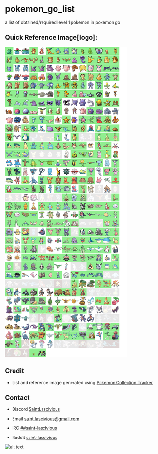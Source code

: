 # pokemon_go_list
a list of obtained/required level 1 pokemon in pokemon go

## Quick Reference Image[logo]:
![alt text](https://github.com/saint-lascivious/pokemon_go_list/raw/master/full_list.png "https://github.com/saint-lascivious/pokemon_go_list/raw/master/full_list.png")

## Credit
* List and reference image generated using [Pokemon Collection Tracker](https://pogo.host/A/PersonalPokeDexToolCurrent.html)

## Contact
* Discord
[SaintLascivious](https://discord.gg/9Cq4gRg)

* Email
saint.lascivious@gmail.com

* IRC
[##saint-lascivious](https://webchat.freenode.net/##saint-lascivious)

* Reddit
[saint-lascivious](https://www.reddit.com/user/saint-lascivious)

![alt text](https://vignette.wikia.nocookie.net/pokemon/images/7/76/265Wurmple.png "Using the spikes on its rear end, Wurmple peels the bark off trees and feeds on the sap that oozes out. This Pokémon's feet are tipped with suction pads that allow it to cling to glass without slipping.")
